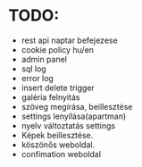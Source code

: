 # TODO:
* rest api naptar befejezese
* cookie policy hu/en
* admin panel
* sql log
* error log
* insert delete trigger
* galéria felnyitás
* szöveg megírása, beillesztése
* settings lenyílása(apartman)
* nyelv változtatás settings
* Képek beillesztése.
* köszönős weboldal. 
* confimation weboldal 


